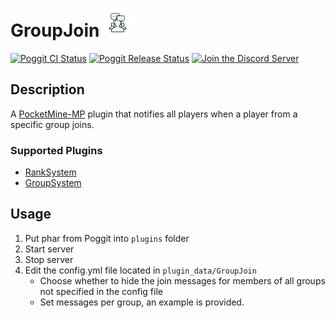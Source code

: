 # GroupJoin <img alt="Plugin Logo/Icon" src="https://raw.githubusercontent.com/HimbeersaftLP/GroupJoin/master/icon.png" height="45">

[![Poggit CI Status](https://poggit.pmmp.io/ci.shield/HimbeersaftLP/GroupJoin/GroupJoin)](https://poggit.pmmp.io/ci/HimbeersaftLP/GroupJoin/GroupJoin)
[![Poggit Release Status](https://poggit.pmmp.io/shield.state/GroupJoin)](https://poggit.pmmp.io/p/GroupJoin)
[![Join the Discord Server](https://img.shields.io/discord/252874887113342976?logo=discord)](https://www.himbeer.me/discord)

## Description

A [PocketMine-MP](https://github.com/pmmp/PocketMine-MP) plugin that notifies all players when a player from a specific group joins.

### Supported Plugins

- [RankSystem](https://poggit.pmmp.io/p/RankSystem/)
- [GroupSystem](https://poggit.pmmp.io/p/GroupSystem/)

## Usage

1. Put phar from Poggit into `plugins` folder
2. Start server
3. Stop server
4. Edit the config.yml file located in `plugin_data/GroupJoin`
    - Choose whether to hide the join messages for members of all groups not specified in the config file
    - Set messages per group, an example is provided.
